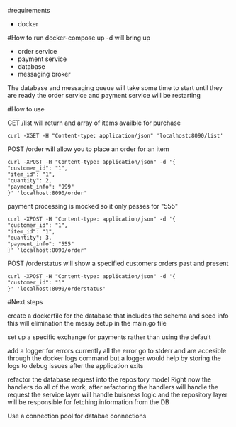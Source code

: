 #requirements
- docker

#How to run
docker-compose up -d 
will bring up 
- order service
- payment service
- database
- messaging broker

The database and messaging queue will take some time to start
until they are ready the order service and payment service will be restarting

#How to use

GET /list will return and array of items availble for purchase
```
curl -XGET -H "Content-type: application/json" 'localhost:8090/list'
```
POST /order will allow you to place an order for an item
```
curl -XPOST -H "Content-type: application/json" -d '{
"customer_id": "1",
"item_id": "1",
"quantity": 2,
"payment_info": "999"
}' 'localhost:8090/order'
```
payment processing is mocked so it only passes for "555"
```
curl -XPOST -H "Content-type: application/json" -d '{
"customer_id": "1",
"item_id": "1",
"quantity": 3,
"payment_info": "555"
}' 'localhost:8090/order'
```
POST /orderstatus will show a specified customers orders past and present
```
curl -XPOST -H "Content-type: application/json" -d '{
"customer_id": "1"
}' 'localhost:8090/orderstatus'
```

#Next steps

create a dockerfile for the database that includes the schema and seed info
this will elimination the messy setup in the main.go file

set up a specific exchange for payments rather than using the default

add a logger for errors
currently all the error go to stderr and are accesible through the docker logs command
but a logger would help by storing the logs to debug issues after the application exits

refactor the database request into the repository model
Right now the handlers do all of the work, after refactoring
the handlers will handle the request
the service layer will handle buisness logic
and the repository layer will be responsible for fetching information from the DB

Use a connection pool for databae connections


